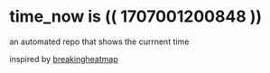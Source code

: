 # time_now is (( 1707001200848 ))

an automated repo that shows the currnent time

inspired by [breakingheatmap](https://github.com/breakingheatmap/breakingheatmap)